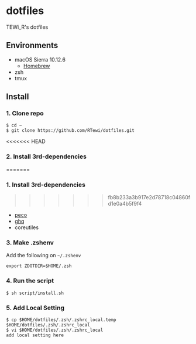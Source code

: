 # dotfiles

TEWi_R's dotfiles

## Environments

- macOS Sierra 10.12.6
  - [Homebrew](https://brew.sh)
- zsh
- tmux

## Install

### 1. Clone repo

``` shell
$ cd ~
$ git clone https://github.com/RTewi/dotfiles.git
```

<<<<<<< HEAD
### 2. Install 3rd-dependencies
=======
### 1. Install 3rd-dependencies
>>>>>>> fb8b233a3b917e2d78718c04860fd1e0a4b5f9f4

- [peco](https://github.com/peco/peco)
- [ghq](https://github.com/motemen/ghq)
- coreutiles

### 3. Make .zshenv

Add the following on `~/.zshenv`

``` shell
export ZDOTDIR=$HOME/.zsh
```

### 4. Run the script

``` shell
$ sh script/install.sh
```

### 5. Add Local Setting

``` shell
$ cp $HOME/dotfiles/.zsh/.zshrc_local.temp $HOME/dotfiles/.zsh/.zshrc_local
$ vi $HOME/dotfiles/.zsh/.zshrc_local
add local setting here
```
